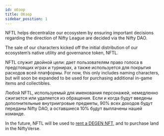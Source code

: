 ```yaml
---
id: обзор
title: Обзор
sidebar_position: 1
---
```


NFTL helps decentralize our ecosystem by ensuring important decisions regarding the direction of Nifty League are decided via the Nifty DAO.

The sale of our characters kicked off the initial distribution of our ecosystem’s native utility and governance token, NFTL.

NFTL служит двойной цели: дает пользователям право голоса в предстоящих играх и турнирах, а также используется для покрытия расходов всей платформы. For now, this only includes naming characters, but will soon be expanded to be used for purchasing additional in-game items and collectibles.

Любой NFTL, используемый для именования персонажей, немедленно сжигается или удаляется из обращения. Если и когда будут введены дополнительные внутриигровые предметы, 90% всех доходов будут переданы Nifty DAO, а оставшиеся 10% будут выплачены нашей команде.

In the future, NFTL will be used to [rent a DEGEN NFT](http://localhost:3000/guides/rentals/rental-overview), and to purchase land in the NiftyVerse.
